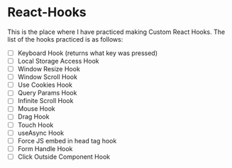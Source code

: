 # React-Hooks

This is the place where I have practiced making Custom React Hooks.
The list of the hooks practiced is as follows:
  - [ ] Keyboard Hook (returns what key was pressed)
  - [ ] Local Storage Access Hook
  - [ ] Window Resize Hook
  - [ ] Window Scroll Hook
  - [ ] Use Cookies Hook
  - [ ] Query Params Hook
  - [ ] Infinite Scroll Hook
  - [ ] Mouse Hook
  - [ ] Drag Hook
  - [ ] Touch Hook
  - [ ] useAsync Hook
  - [ ] Force JS embed in head tag hook
  - [ ] Form Handle Hook
  - [ ] Click Outside Component Hook